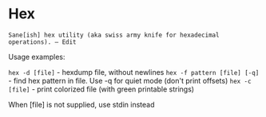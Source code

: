 # Hex

    Sane[ish] hex utility (aka swiss army knife for hexadecimal operations). – Edit 

Usage examples:

`hex -d [file]` - hexdump file, without newlines
`hex -f pattern [file] [-q]` - find hex pattern in file. Use -q for quiet mode (don't print offsets)
`hex -c [file]` - print colorized file (with green printable strings)

When [file] is not supplied, use stdin instead
